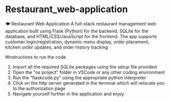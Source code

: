 # Restaurant_web-application
🍽️ Restaurant Web Application A full-stack restaurant management web application built using Flask (Python) for the backend, SQLite for the database, and HTML/CSS/JavaScript for the frontend. The app supports customer login/registration, dynamic menu display, order placement, kitchen order updates, and order history tracking

#Instructions to run the code
1. Import all the required SQLite packages using the setup file provided
2. Open the "os project" folder in VSCode or any other coding environment 
3. Run the "flaskcode.py" using the appropriate python interpreter
4. Click on the http server generated in the terminal which will relocate you to the authorization page
5. Navigate yourself further in the application and enjoy
